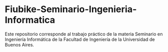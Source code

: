 # Fiubike-Seminario-Ingenieria-Informatica
Este repositorio corresponde al trabajo práctico de la materia Seminario en Ingeniería Informática de la Facultad de Ingeniería de la Universidad de Buenos Aires. 
